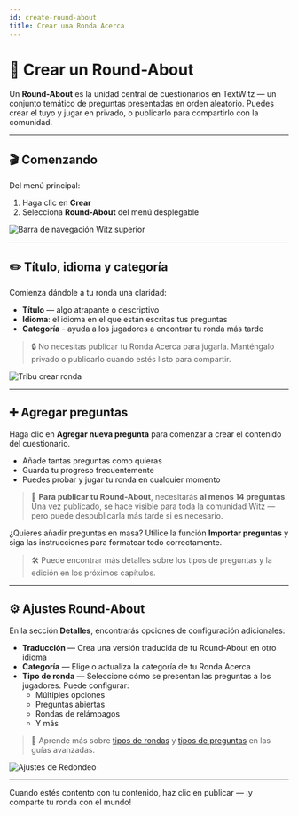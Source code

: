 ```yaml
---
id: create-round-about
title: Crear una Ronda Acerca
---
```


# 🧠 Crear un Round-About

Un **Round-About** es la unidad central de cuestionarios en TextWitz — un conjunto temático de preguntas presentadas en orden aleatorio. Puedes crear el tuyo y jugar en privado, o publicarlo para compartirlo con la comunidad.

---

## 🎬 Comenzando

Del menú principal:

1. Haga clic en **Crear**
2. Selecciona **Round-About** del menú desplegable

![Barra de navegación Witz superior](/images/top-menu-create.png)

---

## ✏️ Título, idioma y categoría

Comienza dándole a tu ronda una claridad:

- **Título** — algo atrapante o descriptivo
- **Idioma**: el idioma en el que están escritas tus preguntas
- **Categoría** - ayuda a los jugadores a encontrar tu ronda más tarde

> 🔒 No necesitas publicar tu Ronda Acerca para jugarla. Manténgalo privado o publicarlo cuando estés listo para compartir.

![Tribu crear ronda](/images/create-round.png)

---

## ➕ Agregar preguntas

Haga clic en **Agregar nueva pregunta** para comenzar a crear el contenido del cuestionario.

- Añade tantas preguntas como quieras
- Guarda tu progreso frecuentemente
- Puedes probar y jugar tu ronda en cualquier momento

> 📢 **Para publicar tu Round-About**, necesitarás **al menos 14 preguntas**. Una vez publicado, se hace visible para toda la comunidad Witz — pero puede despublicarla más tarde si es necesario.

¿Quieres añadir preguntas en masa? Utilice la función **Importar preguntas** y siga las instrucciones para formatear todo correctamente.

> 🛠️ Puede encontrar más detalles sobre los tipos de preguntas y la edición en los próximos capítulos.

---

## ⚙️ Ajustes Round-About

En la sección **Detalles**, encontrarás opciones de configuración adicionales:

- **Traducción** — Crea una versión traducida de tu Round-About en otro idioma
- **Categoría** — Elige o actualiza la categoría de tu Ronda Acerca
- **Tipo de ronda** — Seleccione cómo se presentan las preguntas a los jugadores. Puede configurar:
    - Múltiples opciones
    - Preguntas abiertas
    - Rondas de relámpagos
    - Y más

> 🔗 Aprende más sobre [tipos de rondas](../round-types/000-round-types.md) y [tipos de preguntas](../question-types/000-question-types.md) en las guías avanzadas.

![Ajustes de Redondeo](/images/round-about-details.png)

---

Cuando estés contento con tu contenido, haz clic en publicar — ¡y comparte tu ronda con el mundo!

